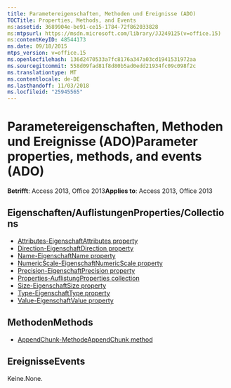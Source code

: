 ```yaml
---
title: Parametereigenschaften, Methoden und Ereignisse (ADO)
TOCTitle: Properties, Methods, and Events
ms:assetid: 3689904e-be91-ce15-1784-72f862033828
ms:mtpsurl: https://msdn.microsoft.com/library/JJ249125(v=office.15)
ms:contentKeyID: 48544173
ms.date: 09/18/2015
mtps_version: v=office.15
ms.openlocfilehash: 136d2470533a7fc8176a347a03cd1941531972aa
ms.sourcegitcommit: 558d09fad81f8d80b5ad0edd21934fc09c098f2c
ms.translationtype: MT
ms.contentlocale: de-DE
ms.lasthandoff: 11/03/2018
ms.locfileid: "25945565"
---
```

# <a name="parameter-properties-methods-and-events-ado"></a><span data-ttu-id="d7ead-102">Parametereigenschaften, Methoden und Ereignisse (ADO)</span><span class="sxs-lookup"><span data-stu-id="d7ead-102">Parameter properties, methods, and events (ADO)</span></span>

<span data-ttu-id="d7ead-103">**Betrifft**: Access 2013, Office 2013</span><span class="sxs-lookup"><span data-stu-id="d7ead-103">**Applies to**: Access 2013, Office 2013</span></span>

## <a name="propertiescollections"></a><span data-ttu-id="d7ead-104">Eigenschaften/Auflistungen</span><span class="sxs-lookup"><span data-stu-id="d7ead-104">Properties/Collections</span></span>

- [<span data-ttu-id="d7ead-105">Attributes-Eigenschaft</span><span class="sxs-lookup"><span data-stu-id="d7ead-105">Attributes property</span></span>](attributes-property-ado.md)
- [<span data-ttu-id="d7ead-106">Direction-Eigenschaft</span><span class="sxs-lookup"><span data-stu-id="d7ead-106">Direction property</span></span>](direction-property-ado.md)
- [<span data-ttu-id="d7ead-107">Name-Eigenschaft</span><span class="sxs-lookup"><span data-stu-id="d7ead-107">Name property</span></span>](name-property-ado.md)
- [<span data-ttu-id="d7ead-108">NumericScale-Eigenschaft</span><span class="sxs-lookup"><span data-stu-id="d7ead-108">NumericScale property</span></span>](numericscale-property-ado.md)
- [<span data-ttu-id="d7ead-109">Precision-Eigenschaft</span><span class="sxs-lookup"><span data-stu-id="d7ead-109">Precision property</span></span>](precision-property-ado.md)
- [<span data-ttu-id="d7ead-110">Properties-Auflistung</span><span class="sxs-lookup"><span data-stu-id="d7ead-110">Properties collection</span></span>](properties-collection-ado.md)
- [<span data-ttu-id="d7ead-111">Size-Eigenschaft</span><span class="sxs-lookup"><span data-stu-id="d7ead-111">Size property</span></span>](size-property-ado.md)
- [<span data-ttu-id="d7ead-112">Type-Eigenschaft</span><span class="sxs-lookup"><span data-stu-id="d7ead-112">Type property</span></span>](type-property-ado.md)
- [<span data-ttu-id="d7ead-113">Value-Eigenschaft</span><span class="sxs-lookup"><span data-stu-id="d7ead-113">Value property</span></span>](value-property-ado.md)


## <a name="methods"></a><span data-ttu-id="d7ead-114">Methoden</span><span class="sxs-lookup"><span data-stu-id="d7ead-114">Methods</span></span>

- [<span data-ttu-id="d7ead-115">AppendChunk-Methode</span><span class="sxs-lookup"><span data-stu-id="d7ead-115">AppendChunk method</span></span>](appendchunk-method-ado.md)

## <a name="events"></a><span data-ttu-id="d7ead-116">Ereignisse</span><span class="sxs-lookup"><span data-stu-id="d7ead-116">Events</span></span>

<span data-ttu-id="d7ead-117">Keine.</span><span class="sxs-lookup"><span data-stu-id="d7ead-117">None.</span></span>

